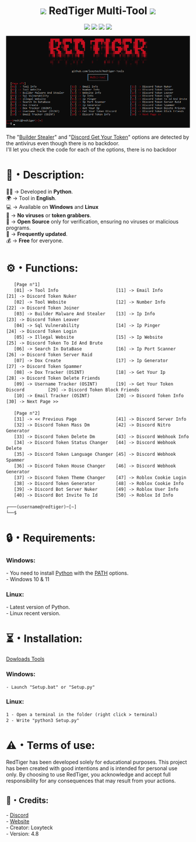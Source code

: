 <h1 align="center"><img src="Img/RedTiger_Logo2.png" width="40px"> RedTiger Multi-Tool <img src="Img/RedTiger_Logo2.png" width="40px"></h1> 
<p align="center">
  <img src="https://img.shields.io/github/v/release/fluzyteck/RedTiger-Tools?label=Version&color=a80505">
  <img src="https://img.shields.io/github/stars/fluzyteck/RedTiger-tools?style=flat&label=Stars&color=a80505">
  <img src="https://img.shields.io/github/repo-size/fluzyteck/RedTiger-Tools?label=Size&color=a80505">
  <img src="https://img.shields.io/github/languages/top/fluzyteck/RedTiger-Tools?color=a80505">

</p>
<img src="Img/RedTiger.png" wdth="9999">
<p>
The "<a href="https://github.com/loxyteck/RedTiger-Tools/blob/main/Settings/Program/Builder-Stealer.py">Builder Stealer</a>" and "<a href="https://github.com/loxyteck/RedTiger-Tools/blob/main/Settings/Program/Discord-Get-Your-Token.py">Discord Get Your Token</a>" options are detected by the antivirus even though there is no backdoor.<br>
I'll let you check the code for each of the options, there is no backdoor
</p>
<h1>📜・Description:</h1>
<p>
  
👨‍💻 -> Developed in <strong>Python</strong>.<br>
🌍 -> Tool in <strong>English</strong>.<br>
💻 -> Available on <strong>Windows</strong> and <strong>Linux</strong><br>
🔎 -> <strong>No viruses</strong> or <strong>token grabbers</strong>.<br>
📂 -> <strong>Open Source</strong> only for verification, ensuring no viruses or malicious programs.<br>
🔄 -> <strong>Frequently updated</strong>.<br>
💰 -> <strong>Free</strong> for everyone.<br>
</p>

<h1>⚙️・Functions:</h1>
<p align="center">
  
```
   [Page n°1]
   [01] -> Tool Info                      [11] -> Email Info                     [21] -> Discord Token Nuker
   [02] -> Tool Website                   [12] -> Number Info                    [22] -> Discord Token Joiner
   [03] -> Builder Malware And Stealer    [13] -> Ip Info                        [23] -> Discord Token Leaver
   [04] -> Sql Vulnerability              [14] -> Ip Pinger                      [24] -> Discord Token Login
   [05] -> Illegal Website                [15] -> Ip Website                     [25] -> Discord Token To Id And Brute
   [06] -> Search In DataBase             [16] -> Ip Port Scanner                [26] -> Discord Token Server Raid
   [07] -> Dox Create                     [17] -> Ip Generator                   [27] -> Discord Token Spammer
   [08] -> Dox Tracker (OSINT)            [18] -> Get Your Ip                    [28] -> Discord Token Delete Friends
   [09] -> Username Tracker (OSINT)       [19] -> Get Your Token Discord         [29] -> Discord Token Block Friends
   [10] -> Email Tracker (OSINT)          [20] -> Discord Token Info             [30] -> Next Page >>

   [Page n°2]
   [31] -> << Previous Page               [41] -> Discord Server Info           
   [32] -> Discord Token Mass Dm          [42] -> Discord Nitro Generator      
   [33] -> Discord Token Delete Dm        [43] -> Discord Webhook Info          
   [34] -> Discord Token Status Changer   [44] -> Discord Webhook Delete        
   [35] -> Discord Token Language Changer [45] -> Discord Webhook Spammer      
   [36] -> Discord Token House Changer    [46] -> Discord Webhook Generator      
   [37] -> Discord Token Theme Changer    [47] -> Roblox Cookie Login            
   [38] -> Discord Token Generator        [48] -> Roblox Cookie Info        
   [39] -> Discord Bot Server Nuker       [49] -> Roblox User Info            
   [40] -> Discord Bot Invite To Id       [50] -> Roblox Id Info

┌───(username@redtiger)─[~]
└──$
```
</p>

<h1>🔒・Requirements:</h1>
<h3>Windows:</h3>
<p>
- You need to install <a href="https://www.python.org/downloads/">Python</a> with the <a href="Img/Python_Path.png">PATH</a> options.<br>
- Windows 10 & 11
</p>
<h3>Linux:</h3>
<p>
- Latest version of Python.<br>
- Linux recent version.
</p>

<h1>⏳・Installation:</h1>
<a href="https://github.com/fluzyteck/RedTiger/archive/main.zip">Dowloads Tools</a>
<h3>Windows:</h3>
<p>
  
```
- Launch "Setup.bat" or "Setup.py"
```
</p>
<h3>Linux:</h3>
<p>
  
```
1 - Open a terminal in the folder (right click > terminal)
2 - Write "python3 Setup.py"
```
</p>

<h1>⚠️・Terms of use:</h1>
<p>
RedTiger has been developed solely for educational purposes. This project has been created with good intentions and is intended for personal use only. By choosing to use RedTiger, you acknowledge and accept full responsibility for any consequences that may result from your actions.
</p>

<h2>🔗・Credits:</h2>
<p>
- <a href="https://discord.gg/redtiger">Discord</a><br>
- <a href="https://redtiger.online">Website</a><br>
- Creator: Loxyteck<br>
- Version: 4.8
</p>
